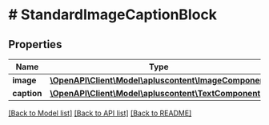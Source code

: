 # # StandardImageCaptionBlock

## Properties

Name | Type | Description | Notes
------------ | ------------- | ------------- | -------------
**image** | [**\OpenAPI\Client\Model\apluscontent\ImageComponent**](ImageComponent.md) |  | [optional]
**caption** | [**\OpenAPI\Client\Model\apluscontent\TextComponent**](TextComponent.md) |  | [optional]

[[Back to Model list]](../../README.md#models) [[Back to API list]](../../README.md#endpoints) [[Back to README]](../../README.md)
